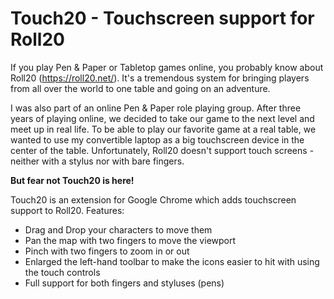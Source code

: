 Touch20 - Touchscreen support for Roll20
=====================================

If you play Pen & Paper or Tabletop games online, you probably know about Roll20 (https://roll20.net/). 
It's a tremendous system for bringing players from all over the world to one table and going on an adventure. 

I was also part of an online Pen & Paper role playing group. After three years of playing online, we decided to 
take our game to the next level and meet up in real life. To be able to play our favorite game at a real table, we 
wanted to use my convertible laptop as a big touchscreen device in the center of the table. Unfortunately, Roll20 
doesn't support touch screens - neither with a stylus nor with bare fingers.

**But fear not Touch20 is here!**

Touch20 is an extension for Google Chrome which adds touchscreen support to Roll20. Features:

  * Drag and Drop your characters to move them
  * Pan the map with two fingers to move the viewport
  * Pinch with two fingers to zoom in or out
  * Enlarged the left-hand toolbar to make the icons easier to hit with using the touch controls
  * Full support for both fingers and styluses (pens)